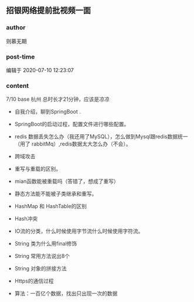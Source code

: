 ## 招银网络提前批视频一面
### author 
则慕无期
### post-time 

编辑于  2020-07-10 12:23:07
### content 
<div class="post-topic-des nc-post-content">
 <p style="color:#333333;">
  <span>
   7/10 base 杭州 总时长才21分钟，应该是凉凉
  </span>
 </p>
 <ul style="color:#333333;">
  <li>
   <p>
    <span>
     自我介绍，聊到SpringBoot .
    </span>
   </p>
  </li>
  <li>
   <p>
    <span>
     SpringBoot的启动过程，配置文件进行哪些配置。
    </span>
   </p>
  </li>
  <li>
   <p>
    <span>
     redis 数据丢失怎么办（我还用了MySQL），怎么做到Mysql跟redis数据统一（用了 rabbitMq）,redis数据太大怎么办（不会）。
    </span>
   </p>
  </li>
  <li>
   <p>
    <span>
     跨域攻击
    </span>
   </p>
  </li>
  <li>
   <p>
    <span>
     重写与重载的区别。
    </span>
   </p>
  </li>
  <li>
   <p>
    <span>
     mian函数能被重载吗（答错了，想成了重写）
    </span>
   </p>
  </li>
  <li>
   <p>
    <span>
     静态方法能不能被子类继承和重写。
    </span>
   </p>
  </li>
  <li>
   <p>
    <span>
     HashMap 和 HashTable的区别
    </span>
   </p>
  </li>
  <li>
   <p>
    <span>
     Hash冲突
    </span>
   </p>
  </li>
  <li>
   <p>
    <span>
     IO流的分类，什么时候使用字节流什么时候使用字符流。
    </span>
   </p>
  </li>
  <li>
   <p>
    <span>
     String 类为什么用final修饰
    </span>
   </p>
  </li>
  <li>
   <p>
    <span>
     String 常用方法说出8个
    </span>
   </p>
  </li>
  <li>
   <p>
    <span>
     String 对象的拼接方法
    </span>
   </p>
  </li>
  <li>
   <p>
    <span>
     Https的通信过程
    </span>
   </p>
  </li>
  <li>
   <p>
    <span>
     算法：一百亿个数据，找出只出现一次的数据
    </span>
   </p>
  </li>
 </ul>
</div>
